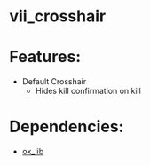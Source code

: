 # vii_crosshair

# Features:
- Default Crosshair
    - Hides kill confirmation on kill


# Dependencies:
- [ox_lib](https://github.com/overextended/ox_lib/releases)

